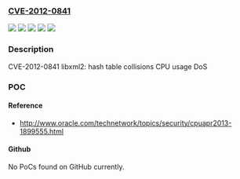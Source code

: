 ### [CVE-2012-0841](https://cve.mitre.org/cgi-bin/cvename.cgi?name=CVE-2012-0841)
![](https://img.shields.io/static/v1?label=Product&message=Red%20Hat%20Enterprise%20Linux%205&color=blue)
![](https://img.shields.io/static/v1?label=Product&message=Red%20Hat%20Enterprise%20Linux%206&color=blue)
![](https://img.shields.io/static/v1?label=Version&message=!%200%3A2.6.26-2.1.15.el5_8.2%20&color=brighgreen)
![](https://img.shields.io/static/v1?label=Version&message=!%200%3A2.7.6-4.el6_2.4%20&color=brighgreen)
![](https://img.shields.io/static/v1?label=Vulnerability&message=Inefficient%20Algorithmic%20Complexity&color=brighgreen)

### Description

CVE-2012-0841 libxml2: hash table collisions CPU usage DoS

### POC

#### Reference
- http://www.oracle.com/technetwork/topics/security/cpuapr2013-1899555.html

#### Github
No PoCs found on GitHub currently.

